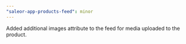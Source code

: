 ```yaml
---
"saleor-app-products-feed": minor
---
```


Added additional images attribute to the feed for media uploaded to the product.
